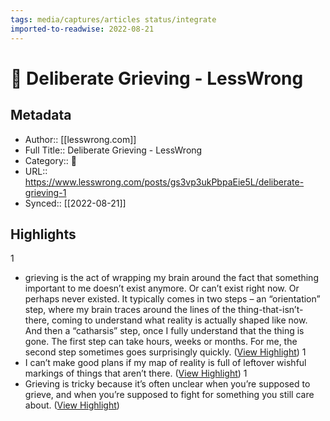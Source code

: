 ```yaml
---
tags: media/captures/articles status/integrate
imported-to-readwise: 2022-08-21
---
```

# 📰 Deliberate Grieving - LessWrong

## Metadata
- Author:: [[lesswrong.com]]
- Full Title:: Deliberate Grieving - LessWrong
- Category:: 📰
- URL:: https://www.lesswrong.com/posts/gs3vp3ukPbpaEie5L/deliberate-grieving-1
- Synced:: [[2022-08-21]]

## Highlights
1
- grieving is the act of wrapping my brain around the fact that something important to me doesn’t exist anymore. Or can’t exist right now. Or perhaps never existed. It typically comes in two steps – an “orientation” step, where my brain traces around the lines of the thing-that-isn’t-there, coming to understand what reality is actually shaped like now. And then a “catharsis” step, once I fully understand that the thing is gone. The first step can take hours, weeks or months. For me, the second step sometimes goes surprisingly quickly. ([View Highlight](https://instapaper.com/read/1530959381/20449464))
1
- I can’t make good plans if my map of reality is full of leftover wishful markings of things that aren’t there. ([View Highlight](https://instapaper.com/read/1530959381/20449465))
1
- Grieving is tricky because it’s often unclear when you’re supposed to grieve, and when you’re supposed to fight for something you still care about. ([View Highlight](https://instapaper.com/read/1530959381/20449467))
